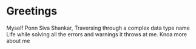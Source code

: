 # Greetings 

Myself Ponn Siva Shankar, Traversing through a complex data type name Life while solving all the errors and warnings it throws at me. 
Knoa more about me 
